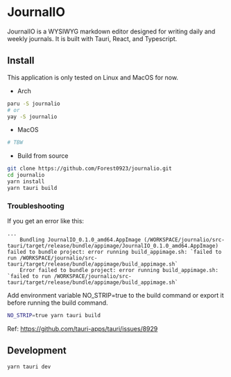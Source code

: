 # JournalIO

JournalIO is a WYSIWYG markdown editor designed for writing daily and weekly journals. It is built with Tauri, React, and Typescript.

## Install

This application is only tested on Linux and MacOS for now.

- Arch

```bash
paru -S journalio
# or
yay -S journalio
```

- MacOS

```bash
# TBW
```

- Build from source

```bash
git clone https://github.com/Forest0923/journalio.git
cd journalio
yarn install
yarn tauri build
```

### Troubleshooting

If you get an error like this:

```text
...
    Bundling JournalIO_0.1.0_amd64.AppImage (/WORKSPACE/journalio/src-tauri/target/release/bundle/appimage/JournalIO_0.1.0_amd64.AppImage)
failed to bundle project: error running build_appimage.sh: `failed to run /WORKSPACE/journalio/src-tauri/target/release/bundle/appimage/build_appimage.sh`
    Error failed to bundle project: error running build_appimage.sh: `failed to run /WORKSPACE/journalio/src-tauri/target/release/bundle/appimage/build_appimage.sh`
```

Add environment variable NO_STRIP=true to the build command or export it before running the build command.

```bash
NO_STRIP=true yarn tauri build
```

Ref: https://github.com/tauri-apps/tauri/issues/8929

## Development

```bash
yarn tauri dev
```
